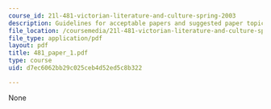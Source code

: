 ```yaml
---
course_id: 21l-481-victorian-literature-and-culture-spring-2003
description: Guidelines for acceptable papers and suggested paper topics.
file_location: /coursemedia/21l-481-victorian-literature-and-culture-spring-2003/d7ec6062bb29c025ceb4d52ed5c8b322_481_paper_1.pdf
file_type: application/pdf
layout: pdf
title: 481_paper_1.pdf
type: course
uid: d7ec6062bb29c025ceb4d52ed5c8b322

---
```

None